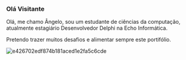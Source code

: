 ### Olá Visitante 
<a href="https://www.linkedin.com/in/devangelo/">
  <allign= top alt="Ângelo Gonçalo LinkedIN" src="https://img.shields.io/badge/LinkedIn-0077B5?style=for-the-badge&logo=linkedin&logoColor=white" />
</a>

<a href="https://t.me/SamuraiCeg0">
  <alt="Ângelo Gonçalo Telegram" src="https://img.shields.io/badge/Telegram-2CA5E0?style=for-the-badge&logo=telegram&logoColor=white" />
</a>






Olá, me chamo Ângelo, sou um estudante de ciências da computação, atualmente estagiário Desenvolvedor Delphi na Echo Informática.

Pretendo trazer muitos desafios e alimentar sempre este portifólio.

![e426702edf874b181aced1e2fa5c6cde](https://user-images.githubusercontent.com/45950068/115100093-cc406f00-9f10-11eb-8815-bcd6aa45d245.gif) 


